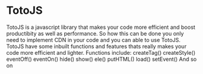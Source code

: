 # TotoJS
TotoJS is a javascript library that makes your code more
efficient and boost productibity as well as performance.
So how this can be done you only need to implement CDN in your code and you can able to use TotoJS.
TotoJS have some inbuilt functions and features thats really makes your code more efficient and lighter.
Functions include:
createTag()
createStyle()
eventOff()
eventOn()
hide()
show()
ele()
putHTML()
load()
setEvent()
And so on
